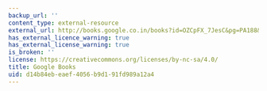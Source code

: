 ```yaml
---
backup_url: ''
content_type: external-resource
external_url: http://books.google.co.in/books?id=OZCpFX_7JesC&pg=PA188&redir_esc=y#v=onepage&q&f=false
has_external_licence_warning: true
has_external_license_warning: true
is_broken: ''
license: https://creativecommons.org/licenses/by-nc-sa/4.0/
title: Google Books
uid: d14b84eb-eaef-4056-b9d1-91fd989a12a4
---
```


